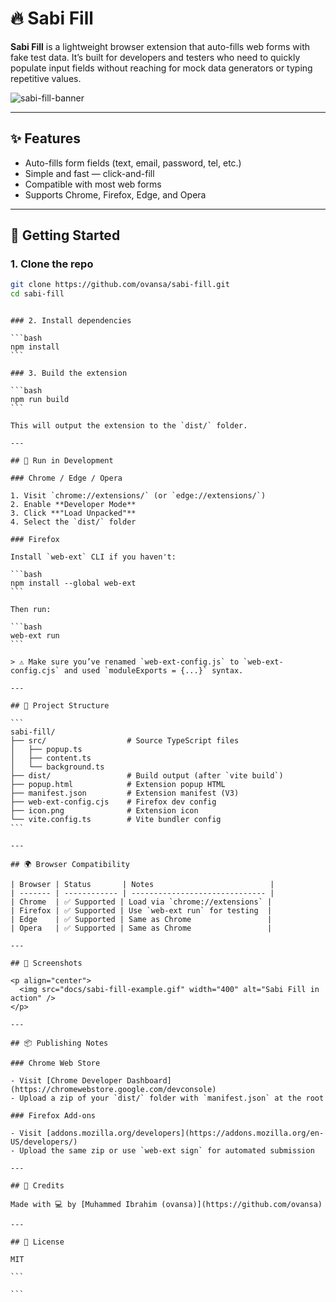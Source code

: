 # 🔥 Sabi Fill

**Sabi Fill** is a lightweight browser extension that auto-fills web forms with fake test data. It’s built for developers and testers who need to quickly populate input fields without reaching for mock data generators or typing repetitive values.

![sabi-fill-banner](docs/sabi-fill-preview.png)

---

## ✨ Features

- Auto-fills form fields (text, email, password, tel, etc.)
- Simple and fast — click-and-fill
- Compatible with most web forms
- Supports Chrome, Firefox, Edge, and Opera

---

## 🚀 Getting Started

### 1. Clone the repo

```bash
git clone https://github.com/ovansa/sabi-fill.git
cd sabi-fill
```

````

### 2. Install dependencies

```bash
npm install
```

### 3. Build the extension

```bash
npm run build
```

This will output the extension to the `dist/` folder.

---

## 🧪 Run in Development

### Chrome / Edge / Opera

1. Visit `chrome://extensions/` (or `edge://extensions/`)
2. Enable **Developer Mode**
3. Click **"Load Unpacked"**
4. Select the `dist/` folder

### Firefox

Install `web-ext` CLI if you haven't:

```bash
npm install --global web-ext
```

Then run:

```bash
web-ext run
```

> ⚠️ Make sure you’ve renamed `web-ext-config.js` to `web-ext-config.cjs` and used `moduleExports = {...}` syntax.

---

## 📁 Project Structure

```
sabi-fill/
├── src/                  # Source TypeScript files
│   ├── popup.ts
│   ├── content.ts
│   └── background.ts
├── dist/                 # Build output (after `vite build`)
├── popup.html            # Extension popup HTML
├── manifest.json         # Extension manifest (V3)
├── web-ext-config.cjs    # Firefox dev config
├── icon.png              # Extension icon
└── vite.config.ts        # Vite bundler config
```

---

## 🌍 Browser Compatibility

| Browser | Status       | Notes                          |
| ------- | ------------ | ------------------------------ |
| Chrome  | ✅ Supported | Load via `chrome://extensions` |
| Firefox | ✅ Supported | Use `web-ext run` for testing  |
| Edge    | ✅ Supported | Same as Chrome                 |
| Opera   | ✅ Supported | Same as Chrome                 |

---

## 📸 Screenshots

<p align="center">
  <img src="docs/sabi-fill-example.gif" width="400" alt="Sabi Fill in action" />
</p>

---

## 📦 Publishing Notes

### Chrome Web Store

- Visit [Chrome Developer Dashboard](https://chromewebstore.google.com/devconsole)
- Upload a zip of your `dist/` folder with `manifest.json` at the root

### Firefox Add-ons

- Visit [addons.mozilla.org/developers](https://addons.mozilla.org/en-US/developers/)
- Upload the same zip or use `web-ext sign` for automated submission

---

## 🙌 Credits

Made with 💻 by [Muhammed Ibrahim (ovansa)](https://github.com/ovansa)

---

## 📜 License

MIT

```

```
````
